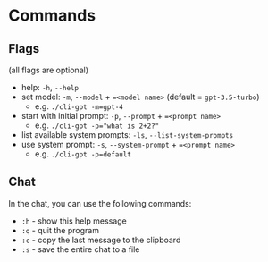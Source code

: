 # Commands

## Flags

(all flags are optional)

- help: `-h`, `--help`
- set model: `-m`, `--model` + `=<model name>` (default = `gpt-3.5-turbo`)
  - e.g. `./cli-gpt -m=gpt-4`
- start with initial prompt: `-p`, `--prompt` + `=<prompt name>`
  - e.g. `./cli-gpt -p="what is 2+2?"`
- list available system prompts: `-ls`, `--list-system-prompts`
- use system prompt: `-s`, `--system-prompt` + `=<prompt name>`
  - e.g. `./cli-gpt -p=default`

## Chat

In the chat, you can use the following commands:

- `:h` - show this help message
- `:q` - quit the program
- `:c` - copy the last message to the clipboard
- `:s` - save the entire chat to a file
